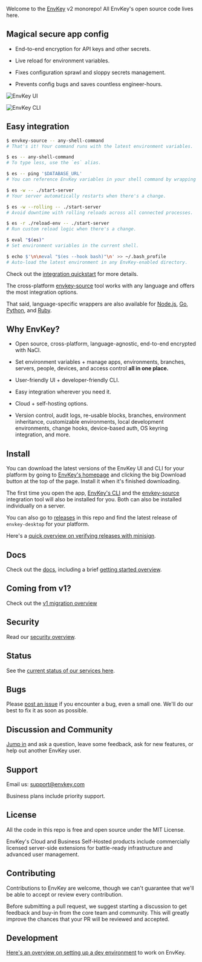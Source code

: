 Welcome to the [EnvKey](https://www.envkey.com) v2 monorepo! All EnvKey's open source code lives here.

## Magical secure app config

- End-to-end encryption for API keys and other secrets.

- Live reload for environment variables.

- Fixes configuration sprawl and sloppy secrets management.

- Prevents config bugs and saves countless engineer-hours.

![EnvKey UI](https://user-images.githubusercontent.com/545350/150350438-44ff380c-c346-41d0-8e39-f41e9ad73110.png)

![EnvKey CLI](https://user-images.githubusercontent.com/545350/150350715-c7c1ca15-ac37-406c-bc29-c8d922542d2f.gif)

## Easy integration

```bash
$ envkey-source -- any-shell-command
# That's it! Your command runs with the latest environment variables.

$ es -- any-shell-command
# To type less, use the `es` alias.

$ es -- ping '$DATABASE_URL'
# You can reference EnvKey variables in your shell command by wrapping them in single quotes.

$ es -w -- ./start-server
# Your server automatically restarts when there's a change.

$ es -w --rolling -- ./start-server
# Avoid downtime with rolling reloads across all connected processes.

$ es -r ./reload-env -- ./start-server
# Run custom reload logic when there's a change.

$ eval "$(es)"
# Set environment variables in the current shell.

$ echo $'\n\neval "$(es --hook bash)"\n' >> ~/.bash_profile
# Auto-load the latest environment in any EnvKey-enabled directory.
```

Check out the [integration quickstart](https://docs-v2.envkey.com/docs/integration-quickstart) for more details.

The cross-platform [envkey-source](https://docs-v2.envkey.com/docs/envkey-source) tool works with any language and offers the most integration options.

That said, language-specific wrappers are also available for [Node.js](https://github.com/envkey/envkey/tree/main/public/sdks/languages-and-frameworks/node), [Go](https://github.com/envkey/envkey/tree/main/public/sdks/languages-and-frameworks/go), [Python](https://github.com/envkey/envkey/tree/main/public/sdks/languages-and-frameworks/python), and [Ruby](https://github.com/envkey/envkey/tree/main/public/sdks/languages-and-frameworks/ruby).

## Why EnvKey?

- Open source, cross-platform, language-agnostic, end-to-end encrypted with NaCl.

- Set environment variables + manage apps, environments, branches, servers, people, devices, and access control **all in one place.**

- User-friendly UI + developer-friendly CLI.

- Easy integration wherever you need it.

- Cloud + self-hosting options.

- Version control, audit logs, re-usable blocks, branches, environment inheritance, customizable environments, local development environments, change hooks, device-based auth, OS keyring integration, and more.

## Install

You can download the latest versions of the EnvKey UI and CLI for your platform by going to [EnvKey's homepage](https://www.envkey.com) and clicking the big Download button at the top of the page. Install it when it's finished downloading.

The first time you open the app, [EnvKey's CLI](https://docs-v2.envkey.com/docs/cli-overview) and the [envkey-source](https://docs-v2.envkey.com/docs/envkey-source) integration tool will also be installed for you. Both can also be installed individually on a server.

You can also go to [releases](https://github.com/envkey/envkey/releases) in this repo and find the latest release of `envkey-desktop` for your platform.

Here's a [quick overview on verifying releases with minisign](https://docs-v2.envkey.com/docs/verifying-releases).

## Docs

Check out the [docs](https://docs-v2.envkey.com), including a brief [getting started overview](https://docs-v2.envkey.com/docs/getting-started).

## Coming from v1?

Check out the [v1 migration overview](https://docs-v2.envkey.com/docs/migrating-from-v1)

## Security

Read our [security overview](https://docs-v2.envkey.com/docs/security).

## Status

See the [current status of our services here](https://status.envkey.com).

## Bugs

Please [post an issue](https://github.com/envkey/envkey/issues) if you encounter a bug, even a small one. We'll do our best to fix it as soon as possible.

## Discussion and Community

[Jump in](https://github.com/envkey/envkey/discussion) and ask a question, leave some feedback, ask for new features, or help out another EnvKey user.

## Support

Email us: support@envkey.com

Business plans include priority support.

## License

All the code in this repo is free and open source under the MIT License.

EnvKey's Cloud and Business Self-Hosted products include commercially licensed server-side extensions for battle-ready infrastructure and advanced user management.

## Contributing

Contributions to EnvKey are welcome, though we can't guarantee that we'll be able to accept or review every contribution.

Before submitting a pull request, we suggest starting a discussion to get feedback and buy-in from the core team and community. This will greatly improve the chances that your PR will be reviewed and accepted.

## Development

[Here's an overview on setting up a dev environment](https://docs-v2.envkey.com/docs/development) to work on EnvKey.
